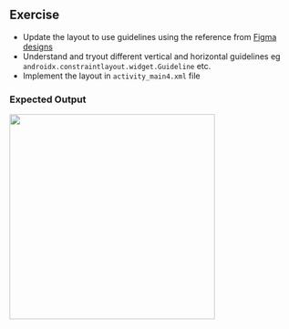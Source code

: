 ## Exercise

- Update the layout to use guidelines using the reference from
  [Figma designs](https://www.figma.com/file/yoK55huhMrsyC21CwaJrwF/Ui%2FUx-On-Mobile?node-id=522%3A3374&t=jt9jBCaTFXTgmhDN-4)
- Understand and tryout different vertical and horizontal guidelines eg `androidx.constraintlayout.widget.Guideline` etc.
- Implement the layout in `activity_main4.xml` file

### Expected Output

<img src="snapshots/constraints-guidelines.png" width="360"/>
